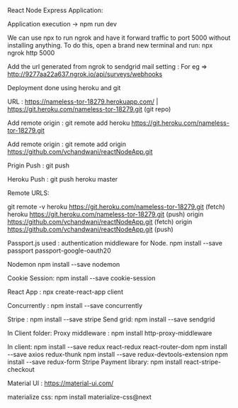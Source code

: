 React Node Express Application:

Application execution -> npm run dev

We can use npx to run ngrok and have it forward traffic to port 5000 without installing anything. To do this, open a brand new terminal and run:
npx ngrok http 5000

Add the url generated from ngrok to sendgrid mail setting : For eg => http://9277aa22a637.ngrok.io/api/surveys/webhooks

Deployment done using heroku and git

URL : https://nameless-tor-18279.herokuapp.com/ | https://git.heroku.com/nameless-tor-18279.git (git repo)

Add remote origin :  git remote add heroku https://git.heroku.com/nameless-tor-18279.git

Add remote origin :  git remote add origin https://github.com/vchandwani/reactNodeApp.git

Prigin Push : git push

Heroku Push : git push heroku master

Remote URLS:

git remote -v 
heroku  https://git.heroku.com/nameless-tor-18279.git (fetch)
heroku  https://git.heroku.com/nameless-tor-18279.git (push)
origin  https://github.com/vchandwani/reactNodeApp.git (fetch)
origin  https://github.com/vchandwani/reactNodeApp.git (push)

Passport.js used : authentication middleware for Node.
npm install --save passport passport-google-oauth20

Nodemon
npm install --save nodemon

Cookie Session:
npm install --save cookie-session

React App : npx create-react-app client

Concurrently :  npm install --save concurrently

Stripe : npm install --save stripe
Send grid: npm install --save sendgrid

In Client folder:
Proxy middleware : npm install http-proxy-middleware

In client: 
npm install --save redux react-redux react-router-dom
npm install --save axios redux-thunk
npm install --save redux-devtools-extension
npm install --save redux-form
Stripe Payment library:
npm install react-stripe-checkout

Material UI : https://material-ui.com/

materialize css: npm install materialize-css@next
